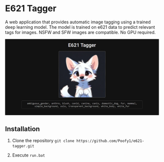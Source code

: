 # E621 Tagger

A web application that provides automatic image tagging using a trained deep learning model. The model is trained on e621 data to predict relevant tags for images. NSFW and SFW images are compatible. No GPU required.

![Demo Interface](demo/demo.png)



## Installation

1. Clone the repository `git clone https://github.com/Poofy1/e621-tagger.git`

2. Execute `run.bat`

